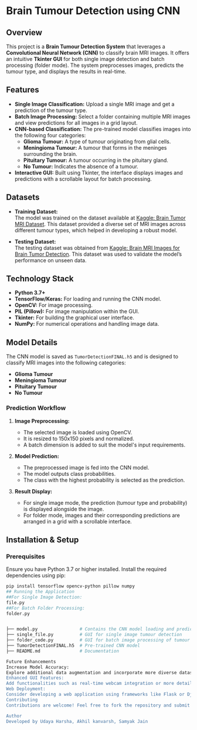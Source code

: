 # Brain Tumour Detection using CNN

## Overview
This project is a **Brain Tumour Detection System** that leverages a **Convolutional Neural Network (CNN)** to classify brain MRI images. It offers an intuitive **Tkinter GUI** for both single image detection and batch processing (folder mode). The system preprocesses images, predicts the tumour type, and displays the results in real-time.

## Features
- **Single Image Classification:** Upload a single MRI image and get a prediction of the tumour type.
- **Batch Image Processing:** Select a folder containing multiple MRI images and view predictions for all images in a grid layout.
- **CNN-based Classification:** The pre-trained model classifies images into the following four categories:
  - **Glioma Tumour:** A type of tumour originating from glial cells.
  - **Meningioma Tumour:** A tumour that forms in the meninges surrounding the brain.
  - **Pituitary Tumour:** A tumour occurring in the pituitary gland.
  - **No Tumour:** Indicates the absence of a tumour.
- **Interactive GUI:** Built using Tkinter, the interface displays images and predictions with a scrollable layout for batch processing.

## Datasets
- **Training Dataset:**  
  The model was trained on the dataset available at [Kaggle: Brain Tumor MRI Dataset](https://www.kaggle.com/datasets/masoudnickparvar/brain-tumor-mri-dataset). This dataset provided a diverse set of MRI images across different tumour types, which helped in developing a robust model.
  
- **Testing Dataset:**  
  The testing dataset was obtained from [Kaggle: Brain MRI Images for Brain Tumor Detection](https://www.kaggle.com/datasets/navoneel/brain-mri-images-for-brain-tumor-detection). This dataset was used to validate the model’s performance on unseen data.

## Technology Stack
- **Python 3.7+**
- **TensorFlow/Keras:** For loading and running the CNN model.
- **OpenCV:** For image processing.
- **PIL (Pillow):** For image manipulation within the GUI.
- **Tkinter:** For building the graphical user interface.
- **NumPy:** For numerical operations and handling image data.

## Model Details
The CNN model is saved as `TumorDetectionFINAL.h5` and is designed to classify MRI images into the following categories:
- **Glioma Tumour**
- **Meningioma Tumour**
- **Pituitary Tumour**
- **No Tumour**

### Prediction Workflow
1. **Image Preprocessing:**  
   - The selected image is loaded using OpenCV.
   - It is resized to 150x150 pixels and normalized.
   - A batch dimension is added to suit the model's input requirements.
   
2. **Model Prediction:**  
   - The preprocessed image is fed into the CNN model.
   - The model outputs class probabilities.
   - The class with the highest probability is selected as the prediction.
   
3. **Result Display:**  
   - For single image mode, the prediction (tumour type and probability) is displayed alongside the image.
   - For folder mode, images and their corresponding predictions are arranged in a grid with a scrollable interface.

## Installation & Setup
### Prerequisites
Ensure you have Python 3.7 or higher installed. Install the required dependencies using pip:
```bash
pip install tensorflow opencv-python pillow numpy
## Running the Application
##For Single Image Detection:
file.py
##For Batch Folder Processing:
folder.py


├── model.py                # Contains the CNN model loading and prediction logic
├── single_file.py          # GUI for single image tumour detection
├── folder_code.py          # GUI for batch image processing of tumour detection
├── TumorDetectionFINAL.h5  # Pre-trained CNN model
├── README.md               # Documentation

Future Enhancements
Increase Model Accuracy:
Explore additional data augmentation and incorporate more diverse datasets to improve the model's robustness.
Enhanced GUI Features:
Add functionalities such as real-time webcam integration or more detailed visual analytics.
Web Deployment:
Consider developing a web application using frameworks like Flask or Django for broader accessibility.
Contributing
Contributions are welcome! Feel free to fork the repository and submit a pull request with your improvements.

Author
Developed by Udaya Harsha, Akhil kanvarsh, Samyak Jain
